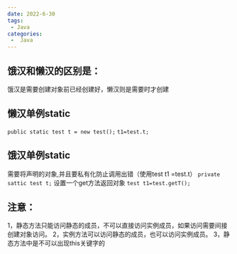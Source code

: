 ```yaml
---
date: 2022-6-30
tags:
 - Java
categories:
 -  Java
---
```




## 饿汉和懒汉的区别是：

饿汉是需要创建对象前已经创建好，懒汉则是需要时才创建

## 懒汉单例static 
`public static test t = new test();`
`t1=test.t;`
## 饿汉单例static
需要将声明的对象,并且要私有化防止调用出错（使用test t1 =test.t）
`private sattic test t;`
设置一个get方法返回对象
`test t1=test.getT();`

## 注意：
1，静态方法只能访问静态的成员，不可以直接访问实例成员，如果访问需要间接创建对象访问。
2，实例方法可以访问静态的成员，也可以访问实例成员。
3，静态方法中是不可以出现this关键字的
